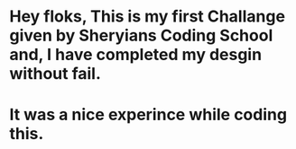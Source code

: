 # Hey floks, This is my first Challange given by Sheryians Coding School and, I have completed my desgin without fail.
# It was a nice experince while coding this. 
